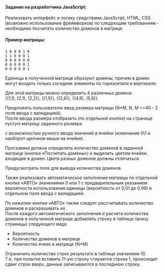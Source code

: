 #### Задание на разработчика JavaScript:
 
Реализовать интерфейс и логику средствами JavaScript, HTML, CSS (возможно использование фреймворков) по следующим требованиям - необходимо посчитать количество доменов в матрице.

##### Пример матрицы:

`1 0 0 0 1 0`\
`1 1 0 0 0 1`\
`0 0 0 0 0 0`\
`0 0 0 0 0 1`\
`0 0 0 0 0 1`

Единицы в полученной матрице образуют домены, причем в домен могут входить только соседние элементы по горизонтали и 
вертикали.

Для этой матрицы можно определить 4 различных домена:\
{(1,1), (2,1), (2,2)}, {(1,5)}, {(2,6)}, {(4,6), (5,6)}.

Предложить пользователю ввод размера матрицы (N*M, N, M <=40 - 2 поля ввода с валидацией).\
После ввода размера отобразить (по отдельной кнопке) на странице пустую матрицу заданного размера

с возможностью ручного ввода значений в ячейки (изменение 0\1  и наоборот щелчком мыши на ячейке).

Программа должна определять количество доменов в заданной матрице (кнопка «Посчитать домены») 
и выделить цветом ячейки, входящие в домен. Цвета разных доменов должны отличаться. 

Предусмотреть поле для вывода количества доменов.

Также реализовать автоматическое заполнение матрицы по отдельной кнопке «АВТО» значениями 0 или 1 
с предварительным указанием вероятности использования единицы (вероятность от 0,01 до 0,99) 
в отдельном поле ввода с валидацией.
 
По нажатию кнопки «АВТО» также следует рассчитывать количество доменов и раскрашивать их.\
После каждого автоматического заполнения и расчета количества доменов в полученной матрице
добавлять строку в таблице (внизу страницы) следующего вида:
+ Вероятность
+ Количество доменов в матрице
+ Количество ячеек в матрице (N*M)
 
 
Ограничить количество строк результата  в таблице значением 10.  
Т.е. при попытке вставить 11-ую строку стирается строка 1, происходит сдвиг строк вверх, данные записываются в последнюю строку.
